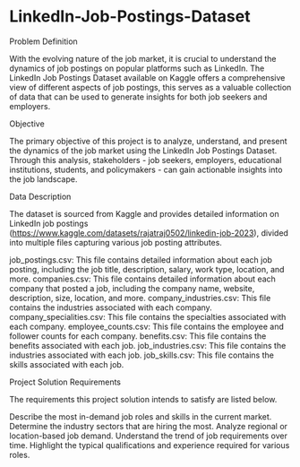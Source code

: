 # LinkedIn-Job-Postings-Dataset

Problem Definition

With the evolving nature of the job market, it is crucial to understand the dynamics of job postings on popular platforms such as LinkedIn. The LinkedIn Job Postings Dataset available on Kaggle offers a comprehensive view of different aspects of job postings, this serves as a valuable collection of data that can be used to generate insights for both job seekers and employers.


Objective

The primary objective of this project is to analyze, understand, and present the dynamics of the job market using the LinkedIn Job Postings Dataset. Through this analysis, stakeholders - job seekers, employers, educational institutions, students, and policymakers - can gain actionable insights into the job landscape.



Data Description

The dataset is sourced from Kaggle and provides detailed information on LinkedIn job postings (https://www.kaggle.com/datasets/rajatraj0502/linkedin-job-2023), divided into multiple files capturing various job posting attributes.

job_postings.csv: This file contains detailed information about each job posting, including the job title, description, salary, work type, location, and more.
companies.csv: This file contains detailed information about each company that posted a job, including the company name, website, description, size, location, and more.
company_industries.csv: This file contains the industries associated with each company.
company_specialities.csv: This file contains the specialties associated with each company.
employee_counts.csv: This file contains the employee and follower counts for each company.
benefits.csv: This file contains the benefits associated with each job.
job_industries.csv: This file contains the industries associated with each job.
job_skills.csv: This file contains the skills associated with each job.



Project Solution Requirements
 								
The requirements this project solution intends to satisfy are listed below.

Describe the most in-demand job roles and skills in the current market.
Determine the industry sectors that are hiring the most.
Analyze regional or location-based job demand.
Understand the trend of job requirements over time.
Highlight the typical qualifications and experience required for various roles.
